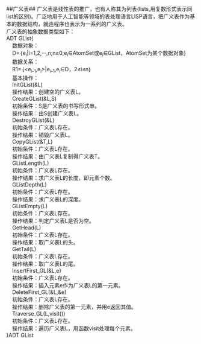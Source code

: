 ##广义表##
广义表是线性表的推广，也有人称其为列表(lists,用复数形式表示同list的区别)。广泛地用于人工智能等领域的表处理语言LISP语言，把广义表作为基本的数据结构，就连程序也表示为一系列的广义表。
<br>广义表的抽象数据类型如下：
<br>ADT GList{
<br>&nbsp;&nbsp;&nbsp;&nbsp;数据对象：
<br>&nbsp;&nbsp;&nbsp;&nbsp;D=｛e<sub>i</sub>|i=1,2,···,n;n≥0;e<sub>i</sub>∈AtomSet或e<sub>i</sub>∈GList，AtomSet为某个数据对象｝
<br>&nbsp;&nbsp;&nbsp;&nbsp;数据关系：
<br>&nbsp;&nbsp;&nbsp;&nbsp;R1=｛<e<sub>i-1</sub>,e<sub>i</sub>>|e<sub>i-1</sub>,e<sub>i</sub>∈D，2≤i≤n｝
<br>&nbsp;&nbsp;&nbsp;&nbsp;基本操作：
<br>&nbsp;&nbsp;&nbsp;&nbsp;InitGList(&L)
<br>&nbsp;&nbsp;&nbsp;&nbsp;操作结果：创建空的广义表L。
<br>&nbsp;&nbsp;&nbsp;&nbsp;CreateGList(&L,S)
<br>&nbsp;&nbsp;&nbsp;&nbsp;初始条件：S是广义表的书写形式串。
<br>&nbsp;&nbsp;&nbsp;&nbsp;操作结果：由S创建广义表L。
<br>&nbsp;&nbsp;&nbsp;&nbsp;DestroyGList(&L)
<br>&nbsp;&nbsp;&nbsp;&nbsp;初始条件：广义表L存在。
<br>&nbsp;&nbsp;&nbsp;&nbsp;操作结果：销毁广义表L。
<br>&nbsp;&nbsp;&nbsp;&nbsp;CopyGList(&T,L)
<br>&nbsp;&nbsp;&nbsp;&nbsp;初始条件：广义表L存在。
<br>&nbsp;&nbsp;&nbsp;&nbsp;操作结果：由广义表L复制得广义表T。
<br>&nbsp;&nbsp;&nbsp;&nbsp;GListLength(L)
<br>&nbsp;&nbsp;&nbsp;&nbsp;初始条件：广义表L存在。
<br>&nbsp;&nbsp;&nbsp;&nbsp;操作结果：求广义表L的长度，即元素个数。
<br>&nbsp;&nbsp;&nbsp;&nbsp;GListDepth(L)
<br>&nbsp;&nbsp;&nbsp;&nbsp;初始条件：广义表L存在。
<br>&nbsp;&nbsp;&nbsp;&nbsp;操作结果：求广义表L的深度。
<br>&nbsp;&nbsp;&nbsp;&nbsp;GListEmpty(L)
<br>&nbsp;&nbsp;&nbsp;&nbsp;初始条件：广义表L存在。
<br>&nbsp;&nbsp;&nbsp;&nbsp;操作结果：判定广义表L是否为空。
<br>&nbsp;&nbsp;&nbsp;&nbsp;GetHead(L)
<br>&nbsp;&nbsp;&nbsp;&nbsp;初始条件：广义表L存在。
<br>&nbsp;&nbsp;&nbsp;&nbsp;操作结果：取广义表L的头。
<br>&nbsp;&nbsp;&nbsp;&nbsp;GetTail(L)
<br>&nbsp;&nbsp;&nbsp;&nbsp;初始条件：广义表L存在。
<br>&nbsp;&nbsp;&nbsp;&nbsp;操作结果：取广义表L的尾。
<br>&nbsp;&nbsp;&nbsp;&nbsp;InsertFirst\_GL(&L,e)
<br>&nbsp;&nbsp;&nbsp;&nbsp;初始条件：广义表L存在。
<br>&nbsp;&nbsp;&nbsp;&nbsp;操作结果：插入元素e作为广义表L的第一元素。
<br>&nbsp;&nbsp;&nbsp;&nbsp;DeleteFirst\_GL(&L,&e)
<br>&nbsp;&nbsp;&nbsp;&nbsp;初始条件：广义表L存在。
<br>&nbsp;&nbsp;&nbsp;&nbsp;操作结果：删除广义表的第一元素，并用e返回其值。
<br>&nbsp;&nbsp;&nbsp;&nbsp;Traverse_GL(L,visit())
<br>&nbsp;&nbsp;&nbsp;&nbsp;初始条件：广义表L存在。
<br>&nbsp;&nbsp;&nbsp;&nbsp;操作结果：遍历广义表L，用函数visit处理每个元素。
<br>}ADT GList